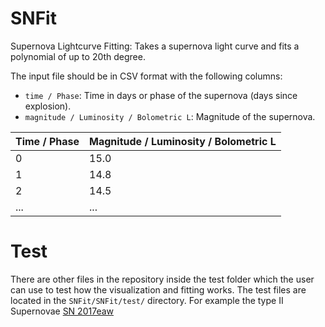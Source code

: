 # SNFit
Supernova Lightcurve Fitting: Takes a supernova light curve and fits a polynomial of up to 20th degree.

The input file should be in CSV format with the following columns:
- `time / Phase`: Time in days or phase of the supernova (days since explosion).
- `magnitude / Luminosity / Bolometric L`: Magnitude of the supernova.

| Time / Phase | Magnitude / Luminosity / Bolometric L |
|--------------|---------------------------------------|
| 0            | 15.0                                  |
| 1            | 14.8                                  |
| 2            | 14.5                                  |
| ...          | ...                                   |

# Test
There are other files in the repository inside the test folder which the user can use to test how the visualization and fitting works.
The test files are located in the `SNFit/SNFit/test/` directory. For example the type II Supernovae [SN 2017eaw](https://www.wis-tns.org/search?name=sn2017eaw&include_frb=1)
